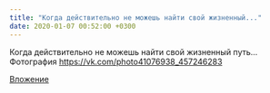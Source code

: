 ```yaml
---
title: "Когда действительно не можешь найти свой жизненный..."
date: 2020-01-07 00:52:00 +0300
---
```


Когда действительно не можешь найти свой жизненный путь...
Фотография
https://vk.com/photo41076938_457246283

[Вложение](https://vk.com/photo41076938_457246283)
